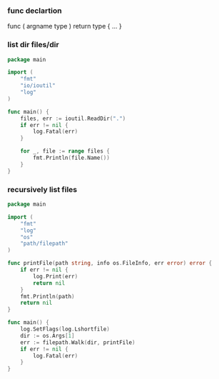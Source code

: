 
### func declartion
func ( argname type ) return type { ... }

### list dir files/dir
```Go
package main

import (
	"fmt"
	"io/ioutil"
	"log"
)

func main() {
	files, err := ioutil.ReadDir(".")
	if err != nil {
		log.Fatal(err)
	}

	for _, file := range files {
		fmt.Println(file.Name())
	}
}
```

### recursively list files
```Go
package main

import (
    "fmt"
    "log"
    "os"
    "path/filepath"
)

func printFile(path string, info os.FileInfo, err error) error {
    if err != nil {
        log.Print(err)
        return nil
    }
    fmt.Println(path)
    return nil
}

func main() {
    log.SetFlags(log.Lshortfile)
    dir := os.Args[1]
    err := filepath.Walk(dir, printFile)
    if err != nil {
        log.Fatal(err)
    }
}
```
